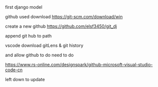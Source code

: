 first django model

github used
download
https://git-scm.com/download/win

create a new github
https://github.com/elsf3450/git_dj


append git hub to path

vscode download gitLens
& git history

and allow github to do need to do 

https://www.rs-online.com/designspark/github-microsoft-visual-studio-code-cn

left down to update